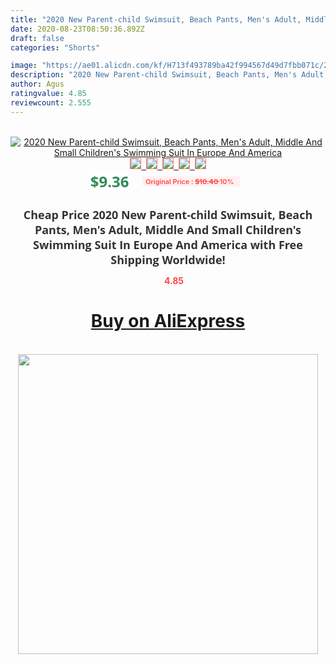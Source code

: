 ```yaml
---
title: "2020 New Parent-child Swimsuit, Beach Pants, Men's Adult, Middle And Small Children's Swimming Suit In Europe And America"
date: 2020-08-23T08:50:36.892Z
draft: false
categories: "Shorts"

image: "https://ae01.alicdn.com/kf/H713f493789ba42f994567d49d7fbb071c/2020-New-Parent-child-Swimsuit-Beach-Pants-Men-s-Adult-Middle-And-Small-Children-s-Swimming.jpg"
description: "2020 New Parent-child Swimsuit, Beach Pants, Men's Adult, Middle And Small Children's Swimming Suit In Europe And America"
author: Agus
ratingvalue: 4.85
reviewcount: 2.555
---
```

<br>
<div style="text-align: center;">
<a href="https://s.click.aliexpress.com/e/_ALViFL" target="_blank" rel="nofollow noopener noreferrer"><img alt="2020 New Parent-child Swimsuit, Beach Pants, Men's Adult, Middle And Small Children's Swimming Suit In Europe And America" class="magnifier-image" src="https://ae01.alicdn.com/kf/H713f493789ba42f994567d49d7fbb071c/2020-New-Parent-child-Swimsuit-Beach-Pants-Men-s-Adult-Middle-And-Small-Children-s-Swimming.jpg_640x640.jpg">
<br>
<img style="border:1px solid salmon" src="https://ae01.alicdn.com/kf/H713f493789ba42f994567d49d7fbb071c/2020-New-Parent-child-Swimsuit-Beach-Pants-Men-s-Adult-Middle-And-Small-Children-s-Swimming.jpg_120x120.jpg">&nbsp;&nbsp;<img style="border:1px solid salmon" src="https://ae01.alicdn.com/kf/Hdccef63e5ce746c9a24f0482a02c62a7C/2020-New-Parent-child-Swimsuit-Beach-Pants-Men-s-Adult-Middle-And-Small-Children-s-Swimming.jpg_120x120.jpg">&nbsp;&nbsp;<img style="border:1px solid salmon" src="https://ae01.alicdn.com/kf/H98d3ecdf9ac5441e9aba531bdc6601bei/2020-New-Parent-child-Swimsuit-Beach-Pants-Men-s-Adult-Middle-And-Small-Children-s-Swimming.jpg_120x120.jpg">&nbsp;&nbsp;<img style="border:1px solid salmon" src="https://ae01.alicdn.com/kf/H64d71458a5a0495c9a03f5ec5d7cc268X/2020-New-Parent-child-Swimsuit-Beach-Pants-Men-s-Adult-Middle-And-Small-Children-s-Swimming.jpg_120x120.jpg">&nbsp;&nbsp;<img style="border:1px solid salmon" src="https://ae01.alicdn.com/kf/Hd9469622017e4d9680f5be555af27b134/2020-New-Parent-child-Swimsuit-Beach-Pants-Men-s-Adult-Middle-And-Small-Children-s-Swimming.jpg_120x120.jpg"></a></div><br0>
<div style="text-align: center;"><span style="background-color: white; border: 0px; box-sizing: border-box; color: seagreen; display: inline-block; font-family: &quot;open sans&quot; , &quot;arial&quot; , &quot;helvetica&quot; , sans-serif , &quot;heiti&quot;; font-size: 24px; font-stretch: inherit; font-weight: 700; line-height: inherit; margin: 0px 10px 0px 0px; padding: 0px; vertical-align: middle;">$9.36 </span>
<span style="background: rgb(255 , 241 , 241); border-radius: 3px; border: 0px; box-sizing: border-box; color: #ff4747; display: inline-block; font-family: inherit; font-size: 12px; font-stretch: inherit; font-style: inherit; font-variant: inherit; font-weight: 600; line-height: inherit; margin: 0px; padding: 2px 5px; transform: scale(0.9); vertical-align: middle;">Original Price : <b style="text-decoration: line-through;">$10.40 </b> 10%&nbsp;&nbsp;</span></div>
<h1 style="color: #333333; display: inline-block; font-family: &quot;open sans&quot; , &quot;arial&quot; , &quot;helvetica&quot; , sans-serif , &quot;heiti&quot;; font-size: 18px; font-stretch: inherit; font-weight: 700; text-align: center;">Cheap Price 2020 New Parent-child Swimsuit, Beach Pants, Men's Adult, Middle And Small Children's Swimming Suit In Europe And America with Free Shipping Worldwide!</h1>
<div style="color: #ff4747; text-align: center;">
<img src="https://4.bp.blogspot.com/-M0ZcTcb-5uY/XleCXlxnR4I/AAAAAAAAAEc/OrjgMkXV1oMQFaCRZj5HQwOCBcu3w1FegCPcBGAYYCw/s1600/star.png" style="height: 15px;">&nbsp;<b>4.85</b></div>
<div class="button_cont" align="center"><a class="buynow_a" href="https://s.click.aliexpress.com/e/_ALViFL" target="_blank" rel="nofollow noopener noreferrer"><H1>Buy on AliExpress</H1></a></div><br>
<div class="separator" style="clear: both; text-align: center;">
<img src="https://lh3.googleusercontent.com/-pTy5HemUv9M/XlePHvY0dAI/AAAAAAAAAE4/0nX5iRUoIWY8eMW9Dpxeirr157OZliDIgCLcBGAsYHQ/s1600/badge.gif" width="480">
</div>
